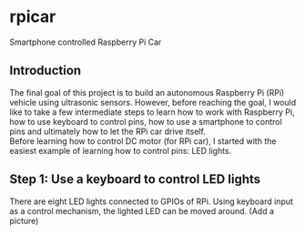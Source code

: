 # rpicar
Smartphone controlled Raspberry Pi Car

## Introduction
The final goal of this project is to build an autonomous Raspberry Pi (RPi) vehicle using ultrasonic sensors. However, before reaching the goal, I would like to take a few intermediate steps to learn how to work with Raspberry Pi, how to use keyboard to control pins, how to use a smartphone to control pins and ultimately how to let the RPi car drive itself.  
Before learning how to control DC motor (for RPi car), I started with the easiest example of learning how to control pins: LED lights.

## Step 1: Use a keyboard to control LED lights
There are eight LED lights connected to GPIOs of RPi. Using keyboard input as a control mechanism, the lighted LED can be moved around. (Add a picture)
